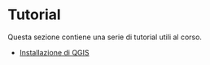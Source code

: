 # Tutorial

Questa sezione contiene una serie di tutorial utili al corso.

* [Installazione di QGIS](./installazione/index.md)